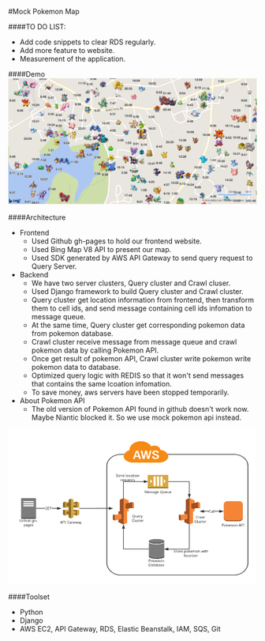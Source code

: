#Mock Pokemon Map

####TO DO LIST:
- Add code snippets to clear RDS regularly.
- Add more feature to website.
- Measurement of the application.

####Demo
![](./img/demo.png)

####Architecture

- Frontend
	- Used Github gh-pages to hold our frontend website.
	- Used Bing Map V8 API to present our map.
	- Used SDK generated by AWS API Gateway to send query request to Query Server.
- Backend
	- We have two server clusters, Query cluster and Crawl cluser.
	- Used Django framework to build Query cluster and Crawl cluster.
	- Query cluster get location information from frontend, then transform them to cell ids, and send message containing cell ids infomation to message queue.
	- At the same time, Query cluster get corresponding pokemon data from pokemon database.
	- Crawl cluster receive message from message queue and crawl pokemon data by calling Pokemon API.
	- Once get result of pokemon API, Crawl cluster write pokemon write pokemon data to database.
	- Optimized query logic with REDIS so that it won't send messages that contains the same lcoation infomation.
	- To save money, aws servers have been stopped temporarily.
- About Pokemon API
	- The old version of Pokemon API found in github doesn't work now. Maybe Niantic blocked it. So we use mock pokemon api instead.
	
![](./img/Architecture.png)

####Toolset
- Python
- Django
- AWS EC2, API Gateway, RDS, Elastic Beanstalk, IAM, SQS, Git
